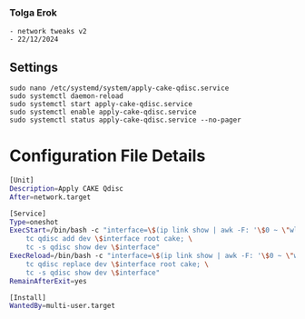### Tolga Erok
    - network tweaks v2
    - 22/12/2024


## Settings
    sudo nano /etc/systemd/system/apply-cake-qdisc.service
    sudo systemctl daemon-reload
    sudo systemctl start apply-cake-qdisc.service
    sudo systemctl enable apply-cake-qdisc.service
    sudo systemctl status apply-cake-qdisc.service --no-pager

# Configuration File Details

```bash
[Unit]
Description=Apply CAKE Qdisc
After=network.target

[Service]
Type=oneshot
ExecStart=/bin/bash -c "interface=\$(ip link show | awk -F: '\$0 ~ \"wlp|wlo|wlx\" && \$0 !~ \"NO-CARRIER\" {gsub(/^[ \\t]+|[ \\t]+$/, \"\", \$2); print \$2; exit}'); \
    tc qdisc add dev \$interface root cake; \
    tc -s qdisc show dev \$interface"
ExecReload=/bin/bash -c "interface=\$(ip link show | awk -F: '\$0 ~ \"wlp|wlo|wlx\" && \$0 !~ \"NO-CARRIER\" {gsub(/^[ \\t]+|[ \\t]+$/, \"\", \$2); print \$2; exit}'); \
    tc qdisc replace dev \$interface root cake; \
    tc -s qdisc show dev \$interface"
RemainAfterExit=yes

[Install]
WantedBy=multi-user.target
```